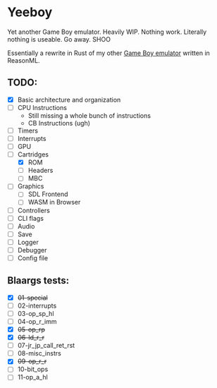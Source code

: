 # Yeeboy

Yet another Game Boy emulator.
Heavily WIP. Nothing work. Literally nothing is useable. Go away. SHOO

Essentially a rewrite in Rust of my other [Game Boy emulator](https://github.com/DuoSRX/yobml) written in ReasonML.

## TODO:

* [x] Basic architecture and organization
* [ ] CPU Instructions
  * Still missing a whole bunch of instructions
  * CB Instructions (ugh)
* [ ] Timers
* [ ] Interrupts
* [ ] GPU
* [ ] Cartridges
  * [x] ROM
  * [ ] Headers
  * [ ] MBC
* [ ] Graphics
  * [ ] SDL Frontend
  * [ ] WASM in Browser
* [ ] Controllers
* [ ] CLI flags
* [ ] Audio
* [ ] Save
* [ ] Logger
* [ ] Debugger
* [ ] Config file

## Blaargs tests:

* [x] ~~01-special~~
* [ ] 02-interrupts
* [ ] 03-op_sp_hl
* [ ] 04-op_r_imm
* [x] ~~05-op_rp~~
* [x] ~~06-ld_r_r~~
* [ ] 07-jr_jp_call_ret_rst
* [ ] 08-misc_instrs
* [x] ~~09-op_r_r~~
* [ ] 10-bit_ops
* [ ] 11-op_a_hl